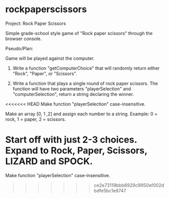 # rockpaperscissors
 Project: Rock Paper Scissors 

Simple grade-school style game of "Rock paper scissors" through the browser console.

Pseudo/Plan:

Game will be played against the computer.

1. Write a function "getComputerChoice" that will randomly return either "Rock", "Paper", or "Scissors".

2. Write a function that plays a single round of rock paper scissors. The function will have two parameters "playerSelection" and "computerSelection", return a string declaring the winner.

<<<<<<< HEAD
Make function "playerSelection" case-insensitive.

Make an array [0, 1 ,2] and assign each number to a string.  Example: 0 = rock, 1 = paper, 2 = scissors.

Start off with just 2-3 choices.  Expand to Rock, Paper, Scissors, LIZARD and SPOCK.
=======
Make function "playerSelection" case-insensitive.
>>>>>>> ce2e73119bbb8929c9950ef002dbdfe5bc1e8747
